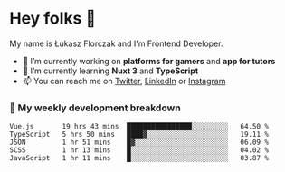 # Hey folks 👋

My name is Łukasz Florczak and I'm Frontend Developer. 

- 🔭 I’m currently working on **platforms for gamers** and **app for tutors**
- 🌱 I’m currently learning **Nuxt 3** and **TypeScript**
- 📫 You can reach me on [Twitter](https://twitter.com/lukaszflorczak), [LinkedIn](https://pl.linkedin.com/in/lukasz-florczak) or [Instagram](https://instagram.com/lukaszflorczak)


### 🧮 My weekly development breakdown

<!--START_SECTION:waka-->
```text
Vue.js       19 hrs 43 mins  ████████████████░░░░░░░░░   64.50 % 
TypeScript   5 hrs 50 mins   ████▓░░░░░░░░░░░░░░░░░░░░   19.11 % 
JSON         1 hr 51 mins    █▓░░░░░░░░░░░░░░░░░░░░░░░   06.09 % 
SCSS         1 hr 13 mins    █░░░░░░░░░░░░░░░░░░░░░░░░   04.02 % 
JavaScript   1 hr 11 mins    █░░░░░░░░░░░░░░░░░░░░░░░░   03.87 % 
```
<!--END_SECTION:waka-->

<!--
**lukaszflorczak/lukaszflorczak** is a ✨ _special_ ✨ repository because its `README.md` (this file) appears on your GitHub profile.

Here are some ideas to get you started:

- 🔭 I’m currently working on ...
- 🌱 I’m currently learning ...
- 👯 I’m looking to collaborate on ...
- 🤔 I’m looking for help with ...
- 💬 Ask me about ...
- 📫 How to reach me: ...
- 😄 Pronouns: ...
- ⚡ Fun fact: ...
-->
